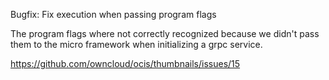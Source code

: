 Bugfix: Fix execution when passing program flags

The program flags where not correctly recognized because we didn't pass them to
the micro framework when initializing a grpc service.

<https://github.com/owncloud/ocis/thumbnails/issues/15>
